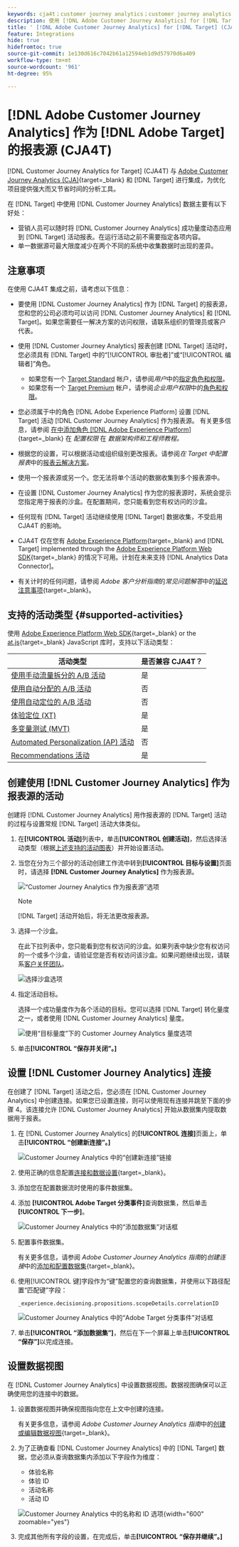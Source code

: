 ```yaml
---
keywords: cja4t；customer journey analytics；customer journey analytics for target；customer journey analytics 报表源；customer journey analytics 作为 target 的报表源
description: 使用 [!DNL Adobe Customer Journey Analytics] for [!DNL Target] (A4T) 根据 [!DNL Customer Journey Analytics] 转化量度和受众区段创建活动，并使用 [!DNL Customer Journey Analytics] 报表检查结果。
title: ' [!DNL Adobe Customer Journey Analytics] for [!DNL Target] (CJA4T) 是什么？'
feature: Integrations
hide: true
hidefromtoc: true
source-git-commit: 1e130d616c7042b61a12594eb1d9d57970d6a409
workflow-type: tm+mt
source-wordcount: '961'
ht-degree: 95%

---
```


# [!DNL Adobe Customer Journey Analytics] 作为 [!DNL Adobe Target] 的报表源 (CJA4T)

[!DNL Customer Journey Analytics for Target] (CJA4T) 与 [Adobe Customer Journey Analytics (CJA)](https://experienceleague.adobe.com/docs/customer-journey-analytics.html){target=_blank} 和 [!DNL Target] 进行集成，为优化项目提供强大而又节省时间的分析工具。

在 [!DNL Target] 中使用 [!DNL Customer Journey Analytics] 数据主要有以下好处：

* 营销人员可以随时将 [!DNL Customer Journey Analytics] 成功量度动态应用到 [!DNL Target] 活动报表。在运行活动之前不需要指定各项内容。
* 单一数据源可最大限度减少在两个不同的系统中收集数据时出现的差异。

## 注意事项

在使用 CJA4T 集成之前，请考虑以下信息：

* 要使用 [!DNL Customer Journey Analytics] 作为 [!DNL Target] 的报表源，您和您的公司必须均可以访问 [!DNL Customer Journey Analytics] 和 [!DNL Target]。如果您需要任一解决方案的访问权限，请联系组织的管理员或客户代表。
* 使用 [!DNL Customer Journey Analytics] 报表创建 [!DNL Target] 活动时，您必须具有 [!DNL Target] 中的“[!UICONTROL 审批者]”或“[!UICONTROL 编辑者]”角色。
   * 如果您有一个 [Target Standard](/help/main/c-intro/intro.md#section_ACD5EFF17AAB4E979CBEFA0145CCD905) 帐户，请参阅&#x200B;*用户*&#x200B;中的[指定角色和权限](/help/main/administrating-target/c-user-management/c-user-management/user-management.md#roles-permissions)。
   * 如果您有一个 [Target Premium](/help/main/c-intro/intro.md#premium) 帐户，请参阅&#x200B;*企业用户权限*&#x200B;中的[角色和权限](/help/main/administrating-target/c-user-management/property-channel/property-channel.md#roles-permissions)。

* 您必须属于中的角色 [!DNL Adobe Experience Platform] 设置 [!DNL Target] 活动 [!DNL Customer Journey Analytics] 作为报表源。 有关更多信息，请参阅 [在中添加角色 [!DNL Adobe Experience Platform]](https://experienceleague.adobe.com/docs/platform-learn/getting-started-for-data-architects-and-data-engineers/configure-permissions.html){target=_blank} 在 *配置权限* 在 *数据架构师和工程师教程。*
* 根据您的设置，可以根据活动或组织级别更改报表。请参阅&#x200B;*在 Target 中配置报表*&#x200B;中的[报表云解决方案](/help/main/administrating-target/reporting.md#solution)。
* 使用一个报表源或另一个。您无法将单个活动的数据收集到多个报表源中。
* 在设置 [!DNL Customer Journey Analytics] 作为您的报表源时，系统会提示您指定用于报表的沙盒。在配置期间，您只能看到您有权访问的沙盒。
* 任何现有 [!DNL Target] 活动继续使用 [!DNL Target] 数据收集，不受启用 CJA4T 的影响。
* CJA4T 仅在您有 [Adobe Experience Platform](https://experienceleague.adobe.com/docs/experience-platform.html){target=_blank} and [!DNL Target] implemented through the [Adobe Experience Platform Web SDK](https://experienceleague.adobe.com/docs/target-dev/developer/client-side/aep-web-sdk.html){target=_blank} 的情况下可用。计划在未来支持 [!DNL Analytics Data Connector]。
* 有关计时的任何问题，请参阅 *Adobe 客户分析指南*&#x200B;的&#x200B;*常见问题解答*&#x200B;中的[延迟注意事项](https://experienceleague.adobe.com/docs/analytics-platform/using/cja-overview/cja-faq.html#latency){target=_blank}。

## 支持的活动类型 {#supported-activities}

使用 [Adobe Experience Platform Web SDK](https://experienceleague.adobe.com/docs/target-dev/developer/client-side/aep-web-sdk.html){target=_blank} or the [at.js](https://experienceleague.adobe.com/docs/target-dev/developer/client-side/at-js-implementation/overview.html){target=_blank} JavaScript 库时，支持以下活动类型：

| 活动类型 | 是否兼容 CJA4T？ |
|--- |--- |
| [使用手动流量拆分的 A/B 活动](/help/main/c-activities/t-test-ab/test-ab.md) | 是 |
| [使用自动分配的 A/B 活动](/help/main/c-activities/automated-traffic-allocation/automated-traffic-allocation.md) | 否 |
| [使用自动定位的 A/B 活动](/help/main/c-activities/auto-target/auto-target-to-optimize.md) | 否 |
| [体验定位 (XT)](/help/main/c-activities/t-experience-target/experience-target.md) | 是 |
| [多变量测试 (MVT)](/help/main/c-activities/c-multivariate-testing/multivariate-testing.md) | 是 |
| [Automated Personalization (AP) 活动](/help/main/c-activities/t-automated-personalization/automated-personalization.md) | 否 |
| [Recommendations 活动](/help/main/c-recommendations/recommendations.md) | 是 |

## 创建使用 [!DNL Customer Journey Analytics] 作为报表源的活动

创建将 [!DNL Customer Journey Analytics] 用作报表源的 [!DNL Target] 活动的过程与设置常规 [!DNL Target] 活动大体类似。

1. 在&#x200B;**[!UICONTROL 活动]**&#x200B;列表中，单击&#x200B;**[!UICONTROL 创建活动]**，然后选择活动类型（根据[上述支持的活动图表](#supported-activities)）并开始设置活动。
1. 当您在分为三个部分的活动创建工作流中转到&#x200B;**[!UICONTROL 目标与设置]**&#x200B;页面时，请选择 **[!DNL Customer Journey Analytics]** 作为报表源。

   ![“Customer Journey Analytics 作为报表源”选项](/help/main/c-integrating-target-with-mac/cja4t/assets/cja-as-reporting-source.png)

   >[!NOTE]
   >
   >[!DNL Target] 活动开始后，将无法更改报表源。

1. 选择一个沙盒。

   在此下拉列表中，您只能看到您有权访问的沙盒。如果列表中缺少您有权访问的一个或多个沙盒，请验证您是否有权访问该沙盒。如果问题继续出现，请联系[客户关怀团队](/help/main/cmp-resources-and-contact-information.md#reference_ACA3391A00EF467B87930A450050077C)。

   ![选择沙盒选项](/help/main/c-integrating-target-with-mac/cja4t/assets/sandbox.png)

1. 指定活动目标。

   选择一个成功量度作为各个活动的目标。您可以选择 [!DNL Target] 转化量度之一，或者使用 [!DNL Customer Journey Analytics] 量度。

   ![使用“目标量度”下的 Customer Journey Analytics 量度选项](/help/main/c-integrating-target-with-mac/cja4t/assets/goal-metric.png)

1. 单击&#x200B;**[!UICONTROL “保存并关闭”。]**

## 设置 [!DNL Customer Journey Analytics] 连接

在创建了 [!DNL Target] 活动之后，您必须在 [!DNL Customer Journey Analytics] 中创建连接。如果您已设置连接，则可以使用现有连接并跳至下面的步骤 4。该连接允许 [!DNL Customer Journey Analytics] 开始从数据集内提取数据用于报表。

1. 在 [!DNL Customer Journey Analytics] 的&#x200B;**[!UICONTROL 连接]**&#x200B;页面上，单击&#x200B;**[!UICONTROL “创建新连接”。]**

   ![Customer Journey Analytics 中的“创建新连接”链接](/help/main/c-integrating-target-with-mac/cja4t/assets/create-connection.png)

1. 使用正确的信息配置[连接和数据设置](https://experienceleague.adobe.com/docs/analytics-platform/using/cja-connections/overview.html){target=_blank}。
1. 添加您在配置数据流时使用的事件数据集。
1. 添加 **[!UICONTROL Adobe Target 分类事件]**&#x200B;查询数据集，然后单击&#x200B;**[!UICONTROL 下一步]**。

   ![Customer Journey Analytics 中的“添加数据集”对话框](/help/main/c-integrating-target-with-mac/cja4t/assets/add-datasets.png)

1. 配置事件数据集。

   有关更多信息，请参阅 *Adobe Customer Journey Analytics 指南*&#x200B;的&#x200B;*创建连接*&#x200B;中的[添加和配置数据集](https://experienceleague.adobe.com/docs/analytics-platform/using/cja-connections/create-connection.html?lang=zh-Hans#add-dataset){target=_blank}。

1. 使用[!UICONTROL 键]字段作为“键”配置您的查询数据集，并使用以下路径配置“匹配键”字段：

   ```
   _experience.decisioning.propositions.scopeDetails.correlationID
   ```

   ![Customer Journey Analytics 中的“Adobe Target 分类事件”对话框](/help/main/c-integrating-target-with-mac/cja4t/assets/classifications-events.png)

1. 单击&#x200B;**[!UICONTROL “添加数据集”]**，然后在下一个屏幕上单击&#x200B;**[!UICONTROL “保存”]**&#x200B;以完成连接。

## 设置数据视图

在 [!DNL Customer Journey Analytics] 中设置数据视图。数据视图确保可以正确使用您的连接中的数据。

1. 设置数据视图并确保视图指向您在上文中创建的连接。

   有关更多信息，请参阅 *Adobe Customer Journey Analytics 指南*&#x200B;中的[创建或编辑数据视图](https://experienceleague.adobe.com/docs/analytics-platform/using/cja-dataviews/create-dataview.html){target=_blank}。

1. 为了正确查看 [!DNL Customer Journey Analytics] 中的 [!DNL Target] 数据，您必须从查询数据集内添加以下字段作为维度：

   * 体验名称
   * 体验 ID
   * 活动名称
   * 活动 ID

   ![Customer Journey Analytics 中的名称和 ID 选项](/help/main/c-integrating-target-with-mac/cja4t/assets/names-and-ids.png){width="600" zoomable="yes"}

1. 完成其他所有字段的设置，在完成后，单击&#x200B;**[!UICONTROL “保存并继续”。]**
